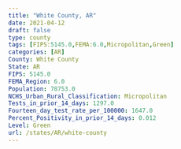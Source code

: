 ```yaml
---
title: "White County, AR"
date: 2021-04-12
draft: false
type: county
tags: [FIPS:5145.0,FEMA:6.0,Micropolitan,Green]
categories: [AR]
County: White County
State: AR
FIPS: 5145.0
FEMA_Region: 6.0
Population: 78753.0
NCHS_Urban_Rural_Classification: Micropolitan
Tests_in_prior_14_days: 1297.0
Fourteen_day_test_rate_per_100000: 1647.0
Percent_Positivity_in_prior_14_days: 0.012
Level: Green
url: /states/AR/white-county
---
```



